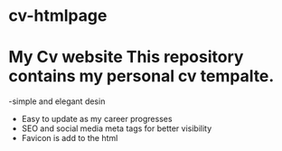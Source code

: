 # cv-htmlpage
# My Cv website This repository contains my personal cv tempalte. 
-simple and elegant desin
- Easy to update as my career progresses
- SEO and social media meta tags for better visibility
-  Favicon is add to the html
